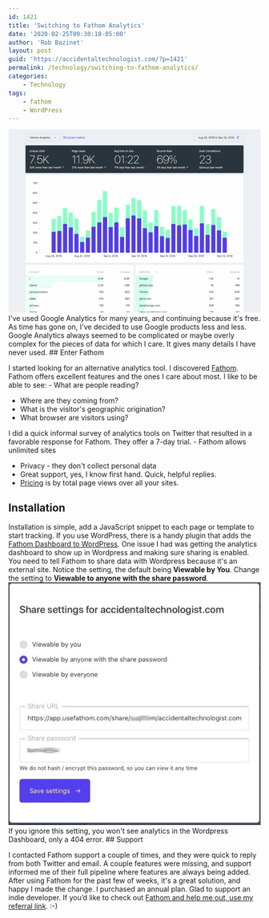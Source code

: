 ```yaml
---
id: 1421
title: 'Switching to Fathom Analytics'
date: '2020-02-25T09:30:18-05:00'
author: 'Rob Bazinet'
layout: post
guid: 'https://accidentaltechnologist.com/?p=1421'
permalink: /technology/switching-to-fathom-analytics/
categories:
    - Technology
tags:
    - fathom
    - WordPress
---
```


![Fathom analytics](/assets/img/2020/02/fathom-analytics.png "fathom-analytics.png") I've used Google Analytics for many years, and continuing because it's free. As time has gone on, I've decided to use Google products less and less. Google Analytics always seemed to be complicated or maybe overly complex for the pieces of data for which I care. It gives many details I have never used. ## Enter Fathom

 I started looking for an alternative analytics tool. I discovered [Fathom](https://usefathom.com). Fathom offers excellent features and the ones I care about most. I like to be able to see: - What are people reading?
- Where are they coming from?
- What is the visitor's geographic origination?
- What browser are visitors using?
 
 I did a quick informal survey of analytics tools on Twitter that resulted in a favorable response for Fathom. They offer a 7-day trial. - Fathom allows unlimited sites
- Privacy - they don't collect personal data
- Great support, yes, I know first hand. Quick, helpful replies.
- [Pricing](https://usefathom.com/pricing) is by total page views over all your sites.
 
## Installation

 Installation is simple, add a JavaScript snippet to each page or template to start tracking. If you use WordPress, there is a handy plugin that adds the [Fathom Dashboard to WordPress](https://usefathom.com/support/wordpress). One issue I had was getting the analytics dashboard to show up in Wordpress and making sure sharing is enabled. You need to tell Fathom to share data with Wordpress because it's an external site. Notice the setting, the default being **Viewable by You**. Change the setting to **Viewable to anyone with the share password**. ![IMG 0707](/assets/img/2020/02/IMG_0707.jpeg "IMG_0707.jpeg") If you ignore this setting, you won't see analytics in the Wordpress Dashboard, only a 404 error. ## Support

 I contacted Fathom support a couple of times, and they were quick to reply from both Twitter and email. A couple features were missing, and support informed me of their full pipeline where features are always being added. After using Fathom for the past few of weeks, it's a great solution, and happy I made the change. I purchased an annual plan. Glad to support an indie developer. If you’d like to check out [Fathom and help me out, use my referral link](https://usefathom.com/ref/97GNGT). :-)